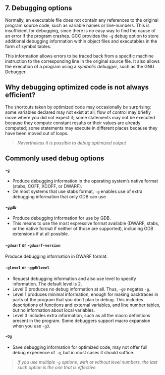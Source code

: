 ## 7. Debugging options

Normally, an executable file does not contain any references to the original program source code, such as variable names or line-numbers. This is insufficient for debugging, since there is no easy way to find the cause of an error if the program crashes. GCC provides the ``-g`` debug option to store additional debugging information within object files and executables in the form of symbol tables.

This information allows errors to be traced back from a specific machine instruction to the corresponding line in the original source file. It also allows the execution of a program using a *symbolic debugger*, such as the GNU Debugger.

## Why debugging optimized code is not always efficient?
The shortcuts taken by optimized code may occasionally be surprising: some variables declared may not exist at all; flow of control may briefly move where you did not expect it; some statements may not be executed because they compute constant results or their values are already computed; some statements may execute in different places because they have been moved out of loops.

> *Nevertheless it is possible to debug optimized output*

## Commonly used debug options

#### ``-g``
* Produce debugging information in the operating system’s native format (stabs, COFF, XCOFF, or DWARF).
* On most systems that use stabs format, ``-g`` enables use of extra debugging information that only GDB can use

#### ``-ggdb``
* Produce debugging information for use by GDB.
* This means to use the most expressive format available (DWARF, stabs, or the native format if neither of those are supported), including GDB extensions if at all possible.

#### ```-gdwarf``` or ```-gdwarf-version```
Produce debugging information in DWARF format.

#### ```-glevel``` or ```-ggdblevel```
* Request debugging information and also use level to specify information. The default level is 2.
* Level 0 produces no debug information at all. Thus, ``-g0`` negates ``-g``.
* Level 1 produces minimal information, enough for making backtraces in parts of the program that you don’t plan to debug. This includes descriptions of functions and external variables, and line number tables, but no information about local variables.
* Level 3 includes extra information, such as all the macro definitions present in the program. Some debuggers support macro expansion when you use ``-g3``.

#### ``-Og``
* Save debugging information for optimized code, may not offer full debug experience of ``-g``, but in most cases it should suffice.

> *If you use multiple ``-g`` options, with or without level numbers, the last such option is the one that is effective.*
